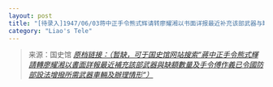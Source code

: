 ```yaml
---
layout: post
title: "[待录入]1947/06/03蒋中正手令熊式辉请转廖耀湘以书面详报最近补充该部武器与缺额数量及手令傅作义已令国防部设法增拨所需武器车辆及办理情形"
category: "Liao's Tele"
---
```



> 来源：国史馆 [*原档链接：（暂缺，可于国史馆网站搜索“蔣中正手令熊式輝請轉廖耀湘以書面詳報最近補充該部武器與缺額數量及手令傅作義已令國防部設法增撥所需武器車輛及辦理情形“）*]()
